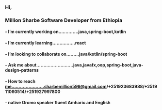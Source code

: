 ### Hi,
###    Million Sharbe Software Developer from Ethiopia
####  - I’m currently working on..............java,spring-boot,kotlin
####  - I’m currently learning................react
####  - I’m looking to collaborate on.........java/kotlin/spring-boot
####  - Ask me about..........................java,javafx,oop,spring-boot,java-design-patterns
####  - How to reach me.......................sharbemillion599@gmail.com/+251923683988/+251911060514/+251927997800
####  - native Oromo speaker fluent Amharic and English

